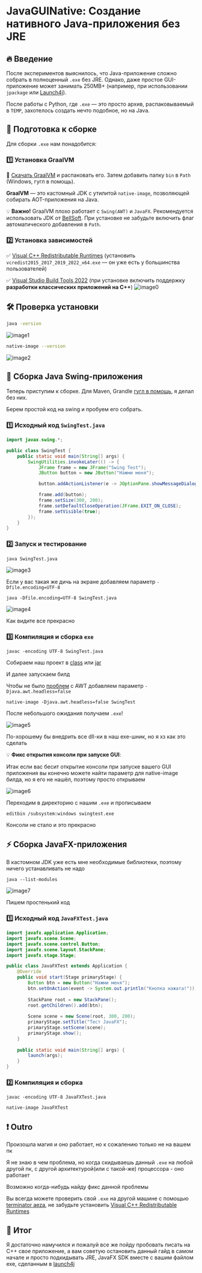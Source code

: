 # JavaGUINative: Создание нативного Java-приложения без JRE
  
## 🔥 Введение

После экспериментов выяснилось, что Java-приложение сложно собрать в полноценный `.exe` без JRE. Однако, даже простое GUI-приложение может занимать 250MB+ (например, при использовании `jpackage` или [Launch4j](https://launch4j.sourceforge.net/)).

После работы с Python, где `.exe` — это просто архив, распаковываемый в `TEMP`, захотелось создать нечто подобное, но на Java.

## 🚀 Подготовка к сборке

Для сборки `.exe` нам понадобится:

### 1️⃣ Установка GraalVM
🔗 [Скачать GraalVM](https://www.graalvm.org/downloads/#) и распаковать его. Затем добавить папку `bin` в `Path` (Windows, гугл в помощь).

**GraalVM** — это кастомный JDK с утилитой `native-image`, позволяющей собирать AOT-приложения на Java.

💡 **Важно!** GraalVM плохо работает с `Swing(AWT)` и `JavaFX`. Рекомендуется использовать JDK от [BellSoft](https://bell-sw.com/pages/downloads/native-image-kit/#nik-23-(jdk-17)). При установке не забудьте включить флаг автоматического добавления в `Path`.

### 2️⃣ Установка зависимостей
✅ [Visual C++ Redistributable Runtimes](https://www.techpowerup.com/download/visual-c-redistributable-runtime-package-all-in-one/) (установить `vcredist2015_2017_2019_2022_x64.exe` — он уже есть у большинства пользователей)

✅ [Visual Studio Build Tools 2022](https://aka.ms/vs/17/release/vs_BuildTools.exe) (при установке включить поддержку **разработки классических приложений на C++**)
![image0](https://github.com/user-attachments/assets/de4476e5-0e4c-4add-b0c2-e78cc48376db)

## 🛠 Проверка установки
```sh
java -version
```
![image1](https://github.com/user-attachments/assets/05f46b49-931b-4caf-a175-ba0e1cd195a9)
```sh
native-image --version
```
![image2](https://github.com/user-attachments/assets/f7b528ac-9cb3-4bf5-9208-473f6f3b8679)

## 🎨 Сборка Java Swing-приложения

Теперь приступим к сборке. Для Maven, Grandle [гугл в помощь](https://www.graalvm.org/latest/reference-manual/native-image/#build-a-native-executable-using-maven-or-gradle), я делал без них.

Берем простой код на swing и пробуем его собрать.

### 1️⃣ Исходный код `SwingTest.java`

```java
import javax.swing.*;

public class SwingTest {
    public static void main(String[] args) {
        SwingUtilities.invokeLater(() -> {
            JFrame frame = new JFrame("Swing Test");
            JButton button = new JButton("Нажми меня");

            button.addActionListener(e -> JOptionPane.showMessageDialog(frame, "Привет, Swing!"));

            frame.add(button);
            frame.setSize(300, 200);
            frame.setDefaultCloseOperation(JFrame.EXIT_ON_CLOSE);
            frame.setVisible(true);
        });
    }
}

```

### 2️⃣ Запуск и тестирование

``` 
java SwingTest.java
```
![image3](https://github.com/user-attachments/assets/b332ea79-d77e-4545-9fbc-fa854378c218)

Если у вас такая же дичь на экране добавляем параметр ``` -Dfile.encoding=UTF-8 ``` 

```
java -Dfile.encoding=UTF-8 SwingTest.java
```
![image4](https://github.com/user-attachments/assets/dca6e7f3-610e-474a-9983-2ce614d9c460)

Как видите все прекрасно

### 3️⃣ Компиляция и сборка `exe`

```
javac -encoding UTF-8 SwingTest.java
```
Собираем наш проект в [class](https://www.graalvm.org/latest/reference-manual/native-image/#from-a-class) или [jar](https://www.graalvm.org/latest/reference-manual/native-image/#from-a-jar-file)

И далее запускаем билд

Чтобы не было [проблем](https://stackoverflow.com/questions/76753136/graalvm-and-swing) с AWT добавляем параметр ``` -Djava.awt.headless=false ```

```
native-image -Djava.awt.headless=false SwingTest
```
После небольшого ожидания получаем `.exe`!

![image5](https://github.com/user-attachments/assets/418fff09-81c2-4f76-b883-82a6dbc41f67)

По-хорошему бы внедрить все dll-ки в наш exe-шник, но я хз как это сделать

💡 **Фикс открытия консоли при запуске GUI**:

Итак если вас бесит открытие консоли при запуске вашего GUI приложения вы конечно можете найти параметр для native-image билда, но я его не нашёл, поэтому просто открываем 

![image6](https://github.com/user-attachments/assets/fe8804d5-0e57-47f8-94f4-7ee1cc36c8ee)

Переходим в директорию с нашим `.exe` и прописываем 

```
editbin /subsystem:windows swingtest.exe
```

Консоли не стало и это прекрасно

## ⚡ Сборка JavaFX-приложения

В кастомном JDK уже есть мне необходимые библиотеки, поэтому ничего устанавливать не надо

```
java --list-modules
```

![image7](https://github.com/user-attachments/assets/408d7e87-12d7-4981-b362-614b4fe96fd0)

Пишем простенький код

### 1️⃣ Исходный код `JavaFXTest.java`

```java
import javafx.application.Application;
import javafx.scene.Scene;
import javafx.scene.control.Button;
import javafx.scene.layout.StackPane;
import javafx.stage.Stage;

public class JavaFXTest extends Application {
    @Override
    public void start(Stage primaryStage) {
        Button btn = new Button("Нажми меня");
        btn.setOnAction(event -> System.out.println("Кнопка нажата!"));
        
        StackPane root = new StackPane();
        root.getChildren().add(btn);
        
        Scene scene = new Scene(root, 300, 200);
        primaryStage.setTitle("Тест JavaFX");
        primaryStage.setScene(scene);
        primaryStage.show();
    }
    
    public static void main(String[] args) {
        launch(args);
    }
}


```

### 2️⃣ Компиляция и сборка
```
javac -encoding UTF-8 JavaFXTest.java
```
```
native-image JavaFXTest
```
## ❗ Outro

Произошла магия и оно работает, но к сожалению только не на вашем пк

Я не знаю в чем проблема, но когда скидываешь данный `.exe` на любой другой пк, с другой архитектурой(или с такой-же) процессора - оно работает

Возможно когда-нибудь найду фикс данной проблемы

Вы всегда можете проверить свой `.exe` на другой машине с помощью [terminator aeza](https://terminator.aeza.net/), не забудьте установить [Visual C++ Redistributable Runtimes](https://www.techpowerup.com/download/visual-c-redistributable-runtime-package-all-in-one/)

## 🎯 Итог
Я достаточно намучился и пожалуй все же пойду пробовать писать на C++ свое приложение, а вам советую остановить данный гайд в самом начале и просто подкидывать JRE, JavaFX SDK вместе с вашим файлом exe, сделанным в [launch4j](https://launch4j.sourceforge.net/)










 
